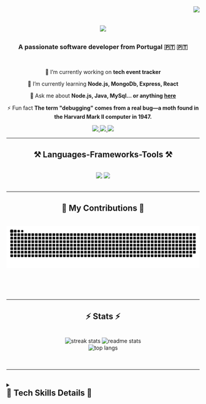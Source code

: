<img align="right" src="https://visitor-badge.laobi.icu/badge?page_id=CatP987.CatP98" />

<h1 align="center">
    <img src="https://readme-typing-svg.herokuapp.com/?font=Righteous&size=35&center=true&vCenter=true&width=500&height=70&duration=4900&color=FF326E&lines=Hello+World!+👋;+I'm+Catarina+Pestana!;" />
</h1>

<h3 align="center">A passionate software developer from Portugal 🇵🇹 🇵🇹 </h3>

<br/>

<div align="center">

 🔭 I’m currently working on **tech event tracker**

 🌱 I’m currently learning **Node.js, MongoDb, Express, React**

💬 Ask me about **Node.js, Java, MySql... or anything [here](https://github.com/CatP98/CatP98/pulls)**

⚡ Fun fact **The term "debugging" comes from a real bug—a moth found in the Harvard Mark II computer in 1947.**

 </div>
 
<div align="center"> 
  <a href="mailto:catarinampestana@ua.pt">
    <img src="https://img.shields.io/badge/Microsoft_Outlook-6D4AFF?style=for-the-badge&logo=microsoft-outlook&logoColor=white" />
  </a>
  <a href="https://linkedin.com/in/catarina-pestana" target="_blank">
    <img src="https://img.shields.io/badge/LinkedIn-0077B5?style=for-the-badge&logo=linkedin&logoColor=white" target="_blank" />
  </a>
  <a href="https://catp98.github.io/Portfolio/" target="_blank">
     <img src="https://img.shields.io/badge/Portfolio-255E63?style=for-the-badge&logo=About.me&logoColor=white" target="_blank" /> <!-- sqlite, safari, google-chrome are other good icon options -->
  </a>
</div>

 <hr/>
 
<h2 align="center">⚒️ Languages-Frameworks-Tools ⚒️</h2>
<br/>
<div align="center">
    <img src="https://skillicons.dev/icons?i=html,css,javascript,java,spring,mysql" />
    <img src="https://skillicons.dev/icons?i=maven,vscode,postgres,react,nodejs,express,mongodb,git,github" /><br>
</div>

<br/>
<hr/>


<div align="center">
  <h2>🐍 My Contributions 🐍</h2>
  <br>
  <img alt="snake eating my contributions" src="https://raw.githubusercontent.com/CatP98/CatP98/output/github-contribution-grid-snake.svg" />
  
  <br/><br/><br/>
</div>

<hr/>

<h2 align="center">⚡ Stats ⚡</h2>
<br>
<div align=center>
  <img width=390 src="https://github-readme-streak-stats-salesp07.vercel.app/?user=CatP98&count_private=true&theme=react&border_radius=10" alt="streak stats"/>
  <img width=390 src="https://github-readme-stats-salesp07.vercel.app/api?username=CatP98&count_private=true&show_icons=true&theme=react&rank_icon=github&border_radius=10" alt="readme stats" />
  <br/>
  <img width=325 align="center" src="https://github-readme-stats-salesp07.vercel.app/api/top-langs/?username=CatP98&hide=HTML&langs_count=8&layout=compact&theme=react&border_radius=10&size_weight=0.5&count_weight=0.5&exclude_repo=github-readme-stats" alt="top langs" />
</div>
<br/><br/>
<hr/>
<br/>


<details >
  <summary >
  <h2 style="margin: 0;">🔧 Tech Skills Details 🔧</h2>
</summary>
<div align="center" style="color: #00796b; padding: 20px; border-radius: 10px; box-shadow: 0 2px 10px rgba(0, 0, 0, 0.1);">
  <h3>Frontend:</h3>
  <ul style="list-style-type: none; padding: 0;">
    <li>HTML5 & CSS3</li>
    <li>JavaScript (ES6+)</li>
    <li>DOM Manipulation</li>
    <li>Responsive Web Design (RWD)</li>
    <li>Single Page Applications (SPA)</li>
  </ul>

  <h3>Backend:</h3>
  <ul style="list-style-type: none; padding: 0;">
    <li>Java (Object-Oriented Programming)</li>
    <li>Spring Framework</li>
    <li>RESTful Web Services</li>
    <li>Java Database Connectivity (JDBC)</li>
    <li>DAO (Data Access Object)</li>
  </ul>

  <h3>Databases:</h3>
  <ul style="list-style-type: none; padding: 0;">
    <li>SQL</li>
    <li>Relational Database Management Systems (RDBMS)</li>
    <li>Database Design and Normalization</li>
  </ul>

  <h3>Other Skills & Tools:</h3>
  <ul style="list-style-type: none; padding: 0;">
    <li>Version Control (Git & GitHub)</li>
    <li>Maven (Dependency Management)</li>
    <li>AJAX & Fetch API (Asynchronous Programming)</li>
    <li>Test-Driven Development (TDD)</li>
    <li>Concurrency and Multithreading (Java)</li>
    <li>MVC Architecture</li>
  </ul>

  <h2>⚙️ Tools & Frameworks:</h2>
  <ul style="list-style-type: none; padding: 0;">
    <li><strong>Frontend:</strong> HTML, CSS, JavaScript (ES6+)</li>
    <li><strong>Backend:</strong> Java, Spring Framework</li>
    <li><strong>Version Control:</strong> Git & GitHub</li>
    <li><strong>Database Management:</strong> SQL, JDBC, PostgreSQL</li>
    <li><strong>Build Tools:</strong> Maven</li>
    <li><strong>Development Environments:</strong> Visual Studio Code, IntelliJ IDEA</li>
    <li><strong>APIs:</strong> REST APIs, Fetch API, AJAX</li>
  </ul>

  <br/>
</div>
</div>

</details>

